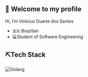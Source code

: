 ## 👋 Welcome to my profile 
 Hi, I’m Vinicius Duarte dos Santos
- 🇧🇷 Brazilian
- 💻Student of Software Engineering
## ⛏️Tech Stack 
![Golang](https://img.shields.io/badge/Golang-06062C?style=flat-square&logo=go) 
